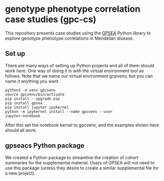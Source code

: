 # genotype phenotype correlation case studies (gpc-cs)

This repository presents case studies using the [GPSEA](https://github.com/monarch-initiative/GPSEA) Python library
to explore genotype phenotype correlations in Mendelian disease.

## Set up

There are many ways of setting up Python projects and all of them should work here. One way of doing it is
with the virtual environment tool as follows. Note that we name our virtual environment gcpvenv, but you can name it
anything you want.

```
python3 -m venv gpcvenv
source gpcvenv/bin/activate
pip install --upgrade pip
pip install gpsea
pip install jupyter ipykernel
python -m ipykernel install --name gpcvenv --user
jupyter-notebook
```
After this set the notebook kernel to gpcvenv, and the examples shown here should all work.

## gpseacs Python package

We created a Python package to streamline the creation of cohort summaries for the supplemental material.
Users of GPSEA will not need to use this package (unless they desire to create a similar supplemental file for
a new project).
